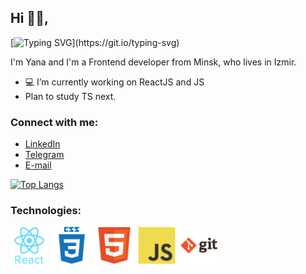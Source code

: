## Hi ✌🏽,
[![Typing SVG](https://readme-typing-svg.herokuapp.com?size=24&width=600&lines=Welcome+To+Yanakin's+Github+Profile...)](https://git.io/typing-svg)

I'm Yana and I'm a Frontend developer from Minsk, who lives in Izmir.

- 💻 I’m currently working on ReactJS and JS
- Plan to study TS next.

### Connect with me:
- <a href="https://www.linkedin.com/in/yana-germatskaya-01822939/" target="blank">LinkedIn</a>
- <a href="https://t.me/yanakin394" target="blank">Telegram</a>
- <a href="yana.germatskaya@gmail.com" target="blank">E-mail</a>

[![Top Langs](https://github-readme-stats.vercel.app/api/top-langs/?username=yanakin394&layout=compact)](https://github.com/yanakin394/github-readme-stats)

### Technologies:
<div>
  <img src="https://github.com/devicons/devicon/blob/master/icons/react/react-original-wordmark.svg" title="React" alt="React" width="60" height="60"/>&nbsp;
  <img src="https://github.com/devicons/devicon/blob/master/icons/css3/css3-plain-wordmark.svg"  title="CSS3" alt="CSS" width="60" height="60"/>&nbsp;
  <img src="https://github.com/devicons/devicon/blob/master/icons/html5/html5-original.svg" title="HTML5" alt="HTML" width="60" height="60"/>&nbsp;
  <img src="https://github.com/devicons/devicon/blob/master/icons/javascript/javascript-original.svg" title="JavaScript" alt="JavaScript" width="60" height="60"/>&nbsp;
  <img src="https://github.com/devicons/devicon/blob/master/icons/git/git-original-wordmark.svg" title="Git" **alt="Git" width="60" height="60"/>
</div>
